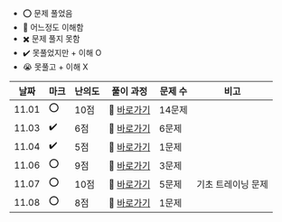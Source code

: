 - ⭕ 문제 풀었음
- 🔺 어느정도 이해함
- ✖️ 문제 풀지 못함
- ✔️ 못풀었지만 + 이해 O
- 😭 못풀고 + 이해 X

  
| 날짜  |  마크 | 난의도 | 풀이 과정                                                                                                | 문제 수 |  비고 |
| ----- |  ---- | ------ | -------------------------------------------------------------------------------------------------------- | ------- |-------|
| 11.01 | ⭕   | 10점   | 💨 [바로가기](https://velog.io/@jominuk1025/11.01)                                                        | 14문제  ||
| 11.03 | ✔️   | 6점    | 💨 [바로가기](https://velog.io/@jominuk1025/11.03)                                                        | 6문제   ||
| 11.04 | ✔️   | 5점    | 💨 [바로가기](https://velog.io/@jominuk1025/11.04)                                                        | 1문제   ||
| 11.06 | ⭕   | 9점    | 💨 [바로가기](https://velog.io/@jominuk1025/11.06)                                                        | 3문제   ||
| 11.07 | ⭕   | 10점   | 💨 [바로가기](https://velog.io/@jominuk1025/11.07)                                                        | 5문제   | 기초 트레이닝 문제 |
| 11.08 | ⭕   | 8점    | 💨 [바로가기](https://velog.io/@jominuk1025/11.08)                                                        | 1문제   ||

